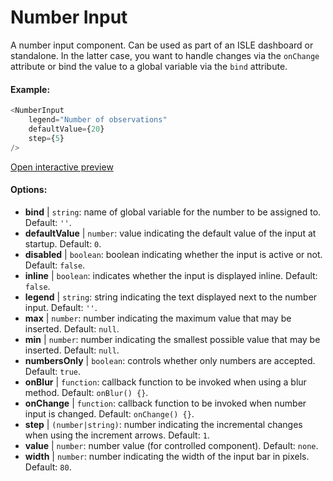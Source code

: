 # Number Input

A number input component. Can be used as part of an ISLE dashboard or standalone. In the latter case, you want to handle changes via the `onChange` attribute or bind the value to a global variable via the `bind` attribute.

#### Example:

``` js
<NumberInput
    legend="Number of observations"
    defaultValue={20}
    step={5}
/>
```

[Open interactive preview](https://isle.heinz.cmu.edu/components/number-input/)

#### Options:

* __bind__ | `string`: name of global variable for the number to be assigned to. Default: `''`.
* __defaultValue__ | `number`: value indicating the default value of the input at startup. Default: `0`.
* __disabled__ | `boolean`: boolean indicating whether the input is active or not. Default: `false`.
* __inline__ | `boolean`: indicates whether the input is displayed inline. Default: `false`.
* __legend__ | `string`: string indicating the text displayed next to the number input. Default: `''`.
* __max__ | `number`: number indicating the maximum value that may be inserted. Default: `null`.
* __min__ | `number`: number indicating the smallest possible value that may be inserted. Default: `null`.
* __numbersOnly__ | `boolean`: controls whether only numbers are accepted. Default: `true`.
* __onBlur__ | `function`: callback function to be invoked when using a blur method. Default: `onBlur() {}`.
* __onChange__ | `function`: callback function to be invoked when number input is changed. Default: `onChange() {}`.
* __step__ | `(number|string)`: number indicating the incremental changes when using the increment arrows. Default: `1`.
* __value__ | `number`: number value (for controlled component). Default: `none`.
* __width__ | `number`: number indicating the width of the input bar in pixels. Default: `80`.
